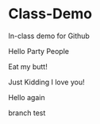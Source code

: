 # Class-Demo
In-class demo for Github

Hello Party People

Eat my butt!

Just Kidding I love you!



Hello again

branch test

